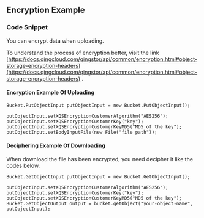 ## Encryption Example

### Code Snippet

You can encrypt data when uploading.

To understand the process of encryption better, visit the link [https://docs.qingcloud.com/qingstor/api/common/encryption.html#object-storage-encryption-headers](https://docs.qingcloud.com/qingstor/api/common/encryption.html#object-storage-encryption-headers) .

#### Encryption Example Of Uploading

```
Bucket.PutObjectInput putObjectInput = new Bucket.PutObjectInput();

putObjectInput.setXQSEncryptionCustomerAlgorithm("AES256");
putObjectInput.setXQSEncryptionCustomerKey("key");
putObjectInput.setXQSEncryptionCustomerKeyMD5("MD5 of the key");
putObjectInput.setBodyInputFile(new File("file path"));

```

#### Deciphering Example Of Downloading

When download the file has been encrypted, you need decipher it like the codes below.

```
Bucket.GetObjectInput putObjectInput = new Bucket.GetObjectInput();

putObjectInput.setXQSEncryptionCustomerAlgorithm("AES256");
putObjectInput.setXQSEncryptionCustomerKey("key");
putObjectInput.setXQSEncryptionCustomerKeyMD5("MD5 of the key");
Bucket.GetObjectOutput output = bucket.getObject("your-object-name", putObjectInput);
```
